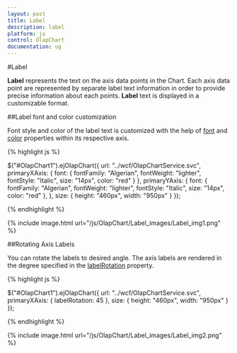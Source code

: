 ```yaml
---
layout: post
title: Label
description: label
platform: js
control: OlapChart
documentation: ug
---
```


#Label

**Label** represents the text on the axis data points in the Chart. Each axis data point are represented by separate label text information in order to provide precise information about each points. **Label** text is displayed in a customizable format.

##Label font and color customization 

Font style and color of the label text is customized with the help of [font](/js/api/ejChart#primaryxaxisfontspan-classtype-signature-type-objectobjectspan) and [color](/js/api/ejChart#primaryxaxisfontfontstylespan-classtype-signature-type-enumenumspan) properties within its respective axis.

{% highlight js %}

$("#OlapChart1").ejOlapChart({
    url: "../wcf/OlapChartService.svc",
    primaryXAxis: {
        font: {
            fontFamily: "Algerian",
            fontWeight: "lighter",
            fontStyle: "Italic",
            size: "14px",
            color: "red"
        }
    },
    primaryYAxis: {
        font: {
            fontFamily: "Algerian",
            fontWeight: "lighter",
            fontStyle: "Italic",
            size: "14px",
            color: "red"
        },
    },
    size: {
        height: "460px",
        width: "950px"
    }
});


{% endhighlight %}

{% include image.html url="/js/OlapChart/Label_images/Label_img1.png" %}

##Rotating Axis Labels

You can rotate the labels to desired angle. The axis labels are rendered in the degree specified in the [labelRotation](/js/api/ejChart#primaryxaxislabelrotationspan-classtype-signature-type-numbernumberspan) property.

{% highlight js %}

$("#OlapChart1").ejOlapChart({
    url: "../wcf/OlapChartService.svc",
    primaryXAxis: {
        labelRotation: 45
    },
    size: {
        height: "460px",
        width: "950px"
    }
});


{% endhighlight %}


{% include image.html url="/js/OlapChart/Label_images/Label_img2.png" %}

